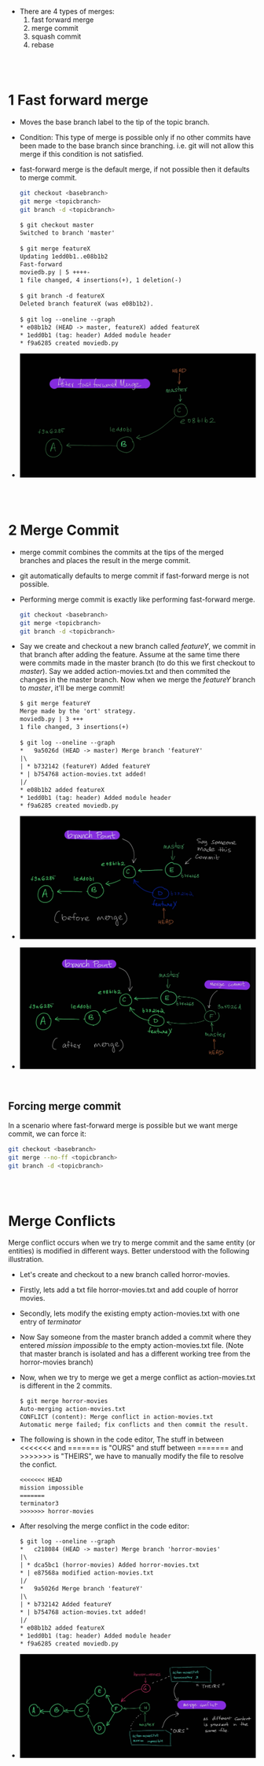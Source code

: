- There are 4 types of merges:
    1. fast forward merge
    2. merge commit
    3. squash commit
    4. rebase

<br>
<br>

# 1 Fast forward merge 

- Moves the base branch label to the tip of the topic branch.
- Condition: This type of merge is possible only if no other commits have been made to the base branch since branching. i.e. git will not allow this merge if this condition is not satisfied.
- fast-forward merge is the default merge, if not possible then it defaults to merge commit.

    ```bash
    git checkout <basebranch>
    git merge <topicbranch>
    git branch -d <topicbranch>
    ```

    ```
    $ git checkout master
    Switched to branch 'master'

    $ git merge featureX
    Updating 1edd0b1..e08b1b2
    Fast-forward
    moviedb.py | 5 ++++-
    1 file changed, 4 insertions(+), 1 deletion(-)

    $ git branch -d featureX
    Deleted branch featureX (was e08b1b2).

    $ git log --oneline --graph
    * e08b1b2 (HEAD -> master, featureX) added featureX
    * 1edd0b1 (tag: header) Added module header
    * f9a6285 created moviedb.py
    ```

- ![](../_assets/ff-merge.jpg)

<br>
<br>

# 2 Merge Commit

- merge commit combines the commits at the tips of the merged branches and places the result in the merge commit.
- git automatically defaults to merge commit if fast-forward merge is not possible.
- Performing merge commit is exactly like performing fast-forward merge.

    ```bash
    git checkout <basebranch>
    git merge <topicbranch>
    git branch -d <topicbranch>
    ```

- Say we create and checkout a new branch called *featureY*, we commit in that branch after adding the feature. Assume at the same time there were commits made in the master branch (to do this we first checkout to *master*). Say we added action-movies.txt and then commited the changes in the master branch. Now when we merge the *featureY* branch to *master*, it'll be merge commit!


    ```
    $ git merge featureY
    Merge made by the 'ort' strategy.
    moviedb.py | 3 +++
    1 file changed, 3 insertions(+)

    $ git log --oneline --graph
    *   9a5026d (HEAD -> master) Merge branch 'featureY'
    |\
    | * b732142 (featureY) Added featureY
    * | b754768 action-movies.txt added!
    |/
    * e08b1b2 added featureX
    * 1edd0b1 (tag: header) Added module header
    * f9a6285 created moviedb.py
    ```


- ![](../_assets/merge-commit-1.jpg)
- ![](../_assets/merge-commit-2.jpg)

<br>

## Forcing merge commit

In a scenario where fast-forward merge is possible but we want merge commit, we can force it:

```bash
git checkout <basebranch>
git merge --no-ff <topicbranch>
git branch -d <topicbranch>
```



<br>
<br>


# Merge Conflicts

Merge conflict occurs when we try to merge commit and the same entity (or entities) is modified in different ways. Better understood with the following illustration.

- Let's create and checkout to a new branch called horror-movies. 
- Firstly, lets add a txt file horror-movies.txt and add couple of horror movies.
- Secondly, lets modify the existing empty action-movies.txt with one entry of *terminator*
- Now Say someone from the master branch added a commit where they entered *mission impossible* to the empty action-movies.txt file. (Note that master branch is isolated and has a different working tree from the horror-movies branch)
- Now, when we try to merge we get a merge conflict as action-movies.txt is different in the 2 commits.

    ```
    $ git merge horror-movies
    Auto-merging action-movies.txt
    CONFLICT (content): Merge conflict in action-movies.txt
    Automatic merge failed; fix conflicts and then commit the result.
    ```
    
- The following is shown in the code editor, The stuff in between <<<<<<< and ======= is "OURS" and stuff between ======= and >>>>>>> is "THEIRS", we have to manually modify the file to resolve the confict.
    ```
    <<<<<<< HEAD
    mission impossible
    =======
    terminator3
    >>>>>>> horror-movies
    ```

-  After resolving the merge conflict in the code editor:
    ```
    $ git log --oneline --graph
    *   c218084 (HEAD -> master) Merge branch 'horror-movies'
    |\
    | * dca5bc1 (horror-movies) Added horror-movies.txt
    * | e87568a modified action-movies.txt
    |/
    *   9a5026d Merge branch 'featureY'
    |\
    | * b732142 Added featureY
    * | b754768 action-movies.txt added!
    |/
    * e08b1b2 added featureX
    * 1edd0b1 (tag: header) Added module header
    * f9a6285 created moviedb.py
    ```

- ![](../_assets/merge-conflict.jpg)